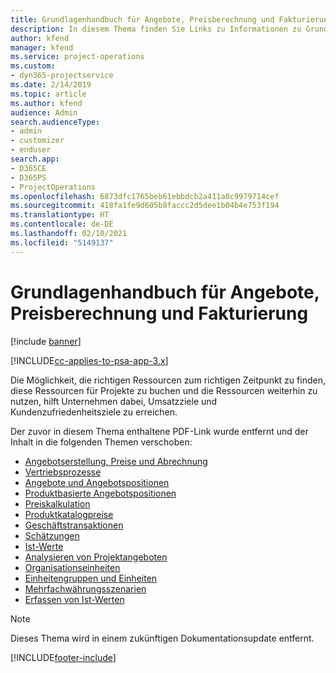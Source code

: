 ```yaml
---
title: Grundlagenhandbuch für Angebote, Preisberechnung und Fakturierung
description: In diesem Thema finden Sie Links zu Informationen zu Grundlagen von Angeboten, Preisen und Abrechnungen in Project Service Automation.
author: kfend
manager: kfend
ms.service: project-operations
ms.custom:
- dyn365-projectservice
ms.date: 2/14/2019
ms.topic: article
ms.author: kfend
audience: Admin
search.audienceType:
- admin
- customizer
- enduser
search.app:
- D365CE
- D365PS
- ProjectOperations
ms.openlocfilehash: 6873dfc1765beb61ebbdcb2a411a0c9979714cef
ms.sourcegitcommit: 418fa1fe9d605b8faccc2d5dee1b04b4e753f194
ms.translationtype: HT
ms.contentlocale: de-DE
ms.lasthandoff: 02/10/2021
ms.locfileid: "5149137"
---
```

# <a name="basic-guide-to-quoting-pricing-and-billing"></a>Grundlagenhandbuch für Angebote, Preisberechnung und Fakturierung

[!include [banner](../../includes/psa-now-project-operations.md)]

[!INCLUDE[cc-applies-to-psa-app-3.x](../../includes/cc-applies-to-psa-app-3x.md)]

Die Möglichkeit, die richtigen Ressourcen zum richtigen Zeitpunkt zu finden, diese Ressourcen für Projekte zu buchen und die Ressourcen weiterhin zu nutzen, hilft Unternehmen dabei, Umsatzziele und Kundenzufriedenheitsziele zu erreichen. 

Der zuvor in diesem Thema enthaltene PDF-Link wurde entfernt und der Inhalt in die folgenden Themen verschoben:

- [Angebotserstellung, Preise und Abrechnung](../quote-bill-price.md)
- [Vertriebsprozesse](../basic-sales-process.md)
- [Angebote und Angebotspositionen](../basic-quote-lines.md)
- [Produktbasierte Angebotspositionen](../product-based-quote-lines.md)
- [Preiskalkulation](../basic-pricing.md)
- [Produktkatalogpreise](../product-catalog-pricing.md)
- [Geschäftstransaktionen](../basic-business-transactions.md)
- [Schätzungen](../estimates.md)
- [Ist-Werte](../actuals.md)
- [Analysieren von Projektangeboten](../basic-analyzing-quotes.md)
- [Organisationseinheiten](../advanced-organizational.md)
- [Einheitengruppen und Einheiten](../advanced-units.md)
- [Mehrfachwährungsszenarien](../advanced-currency.md)
- [Erfassen von Ist-Werten](../advanced-actuals.md)

> [!NOTE]
> Dieses Thema wird in einem zukünftigen Dokumentationsupdate entfernt. 


[!INCLUDE[footer-include](../../includes/footer-banner.md)]